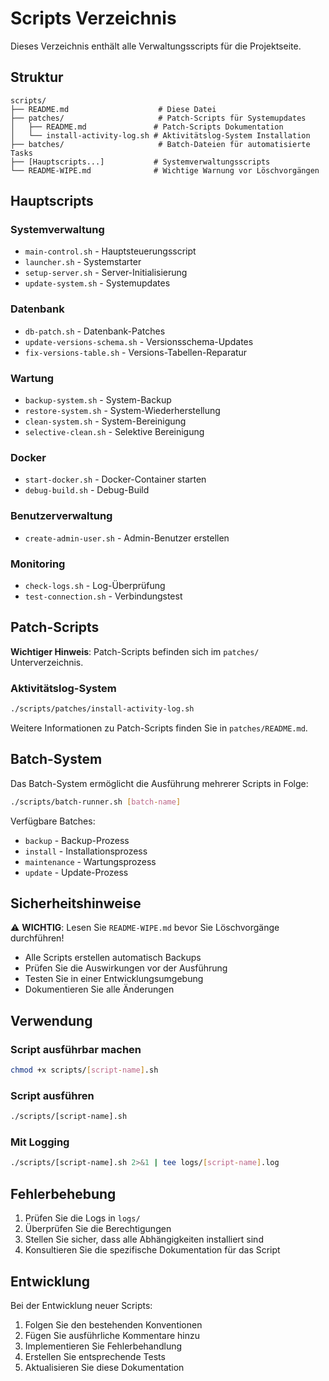 # Scripts Verzeichnis

Dieses Verzeichnis enthält alle Verwaltungsscripts für die Projektseite.

## Struktur

```
scripts/
├── README.md                    # Diese Datei
├── patches/                     # Patch-Scripts für Systemupdates
│   ├── README.md               # Patch-Scripts Dokumentation
│   └── install-activity-log.sh # Aktivitätslog-System Installation
├── batches/                     # Batch-Dateien für automatisierte Tasks
├── [Hauptscripts...]           # Systemverwaltungsscripts
└── README-WIPE.md              # Wichtige Warnung vor Löschvorgängen
```

## Hauptscripts

### Systemverwaltung
- `main-control.sh` - Hauptsteuerungsscript
- `launcher.sh` - Systemstarter
- `setup-server.sh` - Server-Initialisierung
- `update-system.sh` - Systemupdates

### Datenbank
- `db-patch.sh` - Datenbank-Patches
- `update-versions-schema.sh` - Versionsschema-Updates
- `fix-versions-table.sh` - Versions-Tabellen-Reparatur

### Wartung
- `backup-system.sh` - System-Backup
- `restore-system.sh` - System-Wiederherstellung
- `clean-system.sh` - System-Bereinigung
- `selective-clean.sh` - Selektive Bereinigung

### Docker
- `start-docker.sh` - Docker-Container starten
- `debug-build.sh` - Debug-Build

### Benutzerverwaltung
- `create-admin-user.sh` - Admin-Benutzer erstellen

### Monitoring
- `check-logs.sh` - Log-Überprüfung
- `test-connection.sh` - Verbindungstest

## Patch-Scripts

**Wichtiger Hinweis**: Patch-Scripts befinden sich im `patches/` Unterverzeichnis.

### Aktivitätslog-System
```bash
./scripts/patches/install-activity-log.sh
```

Weitere Informationen zu Patch-Scripts finden Sie in `patches/README.md`.

## Batch-System

Das Batch-System ermöglicht die Ausführung mehrerer Scripts in Folge:

```bash
./scripts/batch-runner.sh [batch-name]
```

Verfügbare Batches:
- `backup` - Backup-Prozess
- `install` - Installationsprozess
- `maintenance` - Wartungsprozess
- `update` - Update-Prozess

## Sicherheitshinweise

⚠️ **WICHTIG**: Lesen Sie `README-WIPE.md` bevor Sie Löschvorgänge durchführen!

- Alle Scripts erstellen automatisch Backups
- Prüfen Sie die Auswirkungen vor der Ausführung
- Testen Sie in einer Entwicklungsumgebung
- Dokumentieren Sie alle Änderungen

## Verwendung

### Script ausführbar machen
```bash
chmod +x scripts/[script-name].sh
```

### Script ausführen
```bash
./scripts/[script-name].sh
```

### Mit Logging
```bash
./scripts/[script-name].sh 2>&1 | tee logs/[script-name].log
```

## Fehlerbehebung

1. Prüfen Sie die Logs in `logs/`
2. Überprüfen Sie die Berechtigungen
3. Stellen Sie sicher, dass alle Abhängigkeiten installiert sind
4. Konsultieren Sie die spezifische Dokumentation für das Script

## Entwicklung

Bei der Entwicklung neuer Scripts:

1. Folgen Sie den bestehenden Konventionen
2. Fügen Sie ausführliche Kommentare hinzu
3. Implementieren Sie Fehlerbehandlung
4. Erstellen Sie entsprechende Tests
5. Aktualisieren Sie diese Dokumentation
